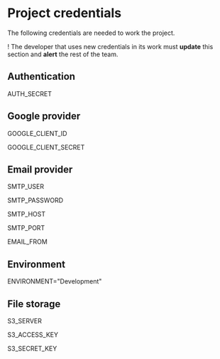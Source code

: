 # Project credentials
The following credentials are needed to work the project. 

! The developer that uses new credentials in its work must **update** this section and **alert** the rest of the team.

## Authentication
AUTH_SECRET

## Google provider
GOOGLE_CLIENT_ID

GOOGLE_CLIENT_SECRET

## Email provider
SMTP_USER

SMTP_PASSWORD

SMTP_HOST

SMTP_PORT

EMAIL_FROM

## Environment
ENVIRONMENT="Development"

## File storage
S3_SERVER

S3_ACCESS_KEY

S3_SECRET_KEY
